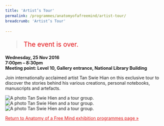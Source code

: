 ```yaml
---
title: 'Artist’s Tour'
permalink: /programmes/anatomyofafreemind/artist-tour/
breadcrumb: 'Artist’s Tour'

---
```



<blockquote style="color: #E21216; font-size: 150%;">The event is over.</blockquote>

__Wednesday, 25 Nov 2016__<br>
__7:00pm – 8:30pm__<br>
__Meeting point: Level 10, Gallery entrance, National Library Building__

Join internationally acclaimed artist Tan Swie Hian on this exclusive tour to discover the stories behind his various creations, personal notebooks, manuscripts and artefacts.

<img srcset="/images/event-images/aof/AOFM02_400w.jpg 400w, /images/event-images/aof/AOFM02.jpg 1000w" sizes="(max-width: 500px) 40vw, 100vw" height="667" width="1000" src="/images/event-images/aof/AOFM02_400w.jpg" alt="A photo Tan Swie Hien and a tour group.">

<img srcset="/images/event-images/aof/AOFM03_400w.jpg 400w, /images/event-images/aof/AOFM03.jpg 1000w" sizes="(max-width: 500px) 40vw, 100vw" height="667" width="1000" src="/images/event-images/aof/AOFM03_400w.jpg" alt="A photo Tan Swie Hien and a tour group.">

<img srcset="/images/event-images/aof/AOFM04_400w.jpg 400w, /images/event-images/aof/AOFM04.jpg 1000w" sizes="(max-width: 500px) 40vw, 100vw" height="667" width="1000" src="/images/event-images/aof/AOFM04_400w.jpg" alt="A photo Tan Swie Hien and a tour group.">

<a href="/exhibitions/past-exhibitions/anatomyofafreemind/programmes/" style="color:#E21216;">Return to Anatomy of a Free Mind exhibition programmes page &#187;</a>

